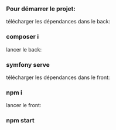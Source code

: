 ### Pour démarrer le projet:
 télécharger les dépendances dans le back:

 ### composer i

lancer le back:
### symfony serve

télécharger les dépendances dans le front:
### npm i

lancer le front:
### npm start
